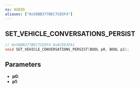 ```yaml
---
ns: AUDIO
aliases: ["0x58BB377BEC7CD5F4"]
---
```

## SET_VEHICLE_CONVERSATIONS_PERSIST

```c
// 0x58BB377BEC7CD5F4 0x8CE63FA1
void SET_VEHICLE_CONVERSATIONS_PERSIST(BOOL p0, BOOL p1);
```


## Parameters
* **p0**: 
* **p1**: 

